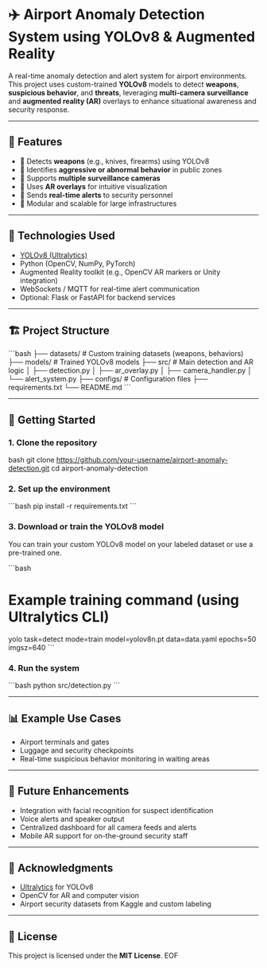 # ✈️ Airport Anomaly Detection System using YOLOv8 & Augmented Reality

A real-time anomaly detection and alert system for airport environments. This project uses custom-trained **YOLOv8** models to detect **weapons**, **suspicious behavior**, and **threats**, leveraging **multi-camera surveillance** and **augmented reality (AR)** overlays to enhance situational awareness and security response.

---

## 📌 Features

- 🔪 Detects **weapons** (e.g., knives, firearms) using YOLOv8  
- 🚨 Identifies **aggressive or abnormal behavior** in public zones  
- 🎥 Supports **multiple surveillance cameras**  
- 🧠 Uses **AR overlays** for intuitive visualization  
- 📡 Sends **real-time alerts** to security personnel  
- 🧰 Modular and scalable for large infrastructures  

---

## 🧠 Technologies Used

- [YOLOv8 (Ultralytics)](https://github.com/ultralytics/ultralytics)  
- Python (OpenCV, NumPy, PyTorch)  
- Augmented Reality toolkit (e.g., OpenCV AR markers or Unity integration)  
- WebSockets / MQTT for real-time alert communication  
- Optional: Flask or FastAPI for backend services  

---

## 🏗️ Project Structure

\`\`\`bash
  ├── datasets/          # Custom training datasets (weapons, behaviors)
  ├── models/            # Trained YOLOv8 models
  ├── src/               # Main detection and AR logic
  │   ├── detection.py
  │   ├── ar_overlay.py
  │   ├── camera_handler.py
  │   └── alert_system.py
  ├── configs/           # Configuration files
  ├── requirements.txt
  └── README.md
\`\`\`

---

## 🚀 Getting Started

### 1. Clone the repository

bash
git clone https://github.com/your-username/airport-anomaly-detection.git
cd airport-anomaly-detection

### 2. Set up the environment

\`\`\`bash
pip install -r requirements.txt
\`\`\`

### 3. Download or train the YOLOv8 model

You can train your custom YOLOv8 model on your labeled dataset or use a pre-trained one.

\`\`\`bash
# Example training command (using Ultralytics CLI)
yolo task=detect mode=train model=yolov8n.pt data=data.yaml epochs=50 imgsz=640
\`\`\`

### 4. Run the system

\`\`\`bash
python src/detection.py
\`\`\`

---

## 📊 Example Use Cases

- Airport terminals and gates  
- Luggage and security checkpoints  
- Real-time suspicious behavior monitoring in waiting areas  

---

## 📎 Future Enhancements

- Integration with facial recognition for suspect identification  
- Voice alerts and speaker output  
- Centralized dashboard for all camera feeds and alerts  
- Mobile AR support for on-the-ground security staff  

---

## 🙏 Acknowledgments

- [Ultralytics](https://github.com/ultralytics/ultralytics) for YOLOv8  
- OpenCV for AR and computer vision  
- Airport security datasets from Kaggle and custom labeling  

---

## 📜 License

This project is licensed under the **MIT License**.
EOF
